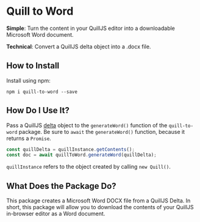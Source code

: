 # Quill to Word

**Simple**: Turn the content in your QuillJS editor into a downloadable Microsoft Word document.

**Technical**: Convert a QuillJS delta object into a .docx file.

## How to Install

Install using npm:

```npm i quill-to-word --save```

## How Do I Use It?

Pass a QuillJS [delta](https://quilljs.com/docs/delta/) object to the `generateWord()` function of the `quill-to-word` package. Be sure to `await` the `generateWord()` function, because it returns a `Promise`.

```javascript
const quillDelta = quillInstance.getContents();
const doc = await quillToWord.generateWord(quillDelta);
```

`quillInstance` refers to the object created by calling `new Quill()`.

## What Does the Package Do?

This package creates a Microsoft Word DOCX file from a QuillJS Delta. In short, this package will allow you to download the contents of your QuillJS in-browser editor as a Word document.


